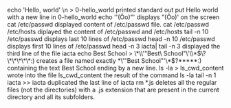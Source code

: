 echo 'Hello, world' \n > 0-hello_world printed standard out put Hello world with a new line in 0-hello_world
echo '\'(Ôo)"' displays "(Ôo)' on the screen
cat /etc/passwd displayed content of /etc/passwd file.
cat /etc/passwd /etc/hosts diplayed the content of /etc/passwd and /etc/hosts
tail -n 10 /etc/passwd displays last 10 lines of /etc/passwd
head -n 10 /etc/passwd displays first 10 lines of /etc/passwd
head -n 3 iacta| tail -n 3  displayed the third line of the file iacta
echo Best School > \\\*\\\\\'\"Best\ School\"\\\'\\\\\*\$\\\?\\\*\\\*\\\*\\\*\\\*\:\)  creates a file named exactly \*\\'"Best School"\'\\*$\?\*\*\*\*\*:) containing the text Best School ending by a new line.
ls -la > ls_cwd_content wrote  into the file ls_cwd_content the result of the command ls -la
tail -n 1 iacta >> iacta duplicated the last line of iacta
rm *.js deletes all the regular files (not the directories) with a .js extension that are present in the current directory and all its subfolders.
